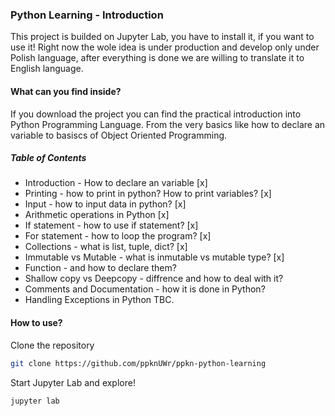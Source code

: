 ### Python Learning - Introduction

This project is builded on Jupyter Lab, you have to install it, if you want to use it! Right now the wole idea is under production and develop only under Polish language, after everything is done we are willing to translate it to English language.


#### What can you find inside?

If you download the project you can find the practical introduction into Python Programming Language. From the very basics like how to declare an variable to basiscs of Object Oriented Programming.

##### Table of Contents

* Introduction - How to declare an variable [x]
* Printing - how to print in python? How to print variables? [x]
* Input - how to input data in python? [x]
* Arithmetic operations in Python [x]
* If statement - how to use if statement? [x]
* For statement - how to loop the program? [x]
* Collections - what is list, tuple, dict? [x]
* Immutable vs Mutable - what is inmutable vs mutable type? [x]
* Function - and how to declare them?
* Shallow copy vs Deepcopy - diffrence and how to deal with it?
* Comments and Documentation - how it is done in Python?
* Handling Exceptions in Python
TBC.

#### How to use?


Clone the repository 

``` bash
git clone https://github.com/ppknUWr/ppkn-python-learning
```

Start Jupyter Lab and explore!
``` bash
jupyter lab
```
